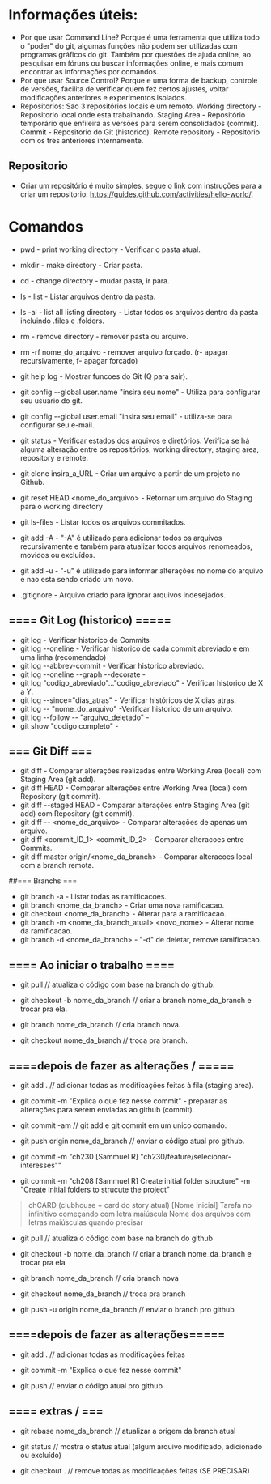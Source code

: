 ﻿# Informações úteis:
* Por que usar Command Line? Porque é uma ferramenta que utiliza todo o "poder" do git, algumas funções não podem ser utilizadas com programas gráficos do git. Também por questões de ajuda online, ao pesquisar em fóruns ou buscar informações online, e mais comum encontrar as informações por comandos.
* Por que usar Source Control? Porque e uma forma de backup, controle de versões, facilita de verificar quem fez certos ajustes, voltar modificações anteriores e experimentos isolados.
* Repositorios: Sao 3 repositórios locais e um remoto. Working directory - Repositorio local onde esta trabalhando. Staging Area - Repositório temporário que enfileira as versões para serem consolidados (commit). Commit - Repositorio do Git (historico). Remote repository - Repositorio com os tres anteriores internamente.























## Repositorio

* Criar um repositório é muito simples, segue o link com instruções para a criar um repositorio: https://guides.github.com/activities/hello-world/.

# Comandos


* pwd - print working directory - Verificar o pasta atual.
* mkdir - make directory - Criar pasta.
* cd - change directory - mudar pasta, ir para.
* ls - list - Listar arquivos dentro da pasta.
* ls -al - list all listing directory - Listar todos os arquivos dentro da pasta incluindo .files e .folders.
* rm - remove directory - remover pasta ou arquivo.
* rm -rf nome_do_arquivo - remover arquivo forçado. (r- apagar recursivamente, f- apagar forcado)


* git help log - Mostrar funcoes do Git (Q para sair).
* git config --global user.name "insira seu nome" - Utiliza para configurar seu usuario do git.
* git config --global user.email "insira seu email" - utiliza-se para configurar seu e-mail.
* git status - Verificar estados dos arquivos e diretórios. Verifica se há alguma alteração entre os repositórios, working directory, staging area, repository e remote.
* git clone insira_a_URL - Criar um arquivo a partir de um projeto no Github.
* git reset HEAD <nome_do_arquivo> - Retornar um arquivo do Staging para o working directory
* git ls-files - Listar todos os arquivos commitados.


* git add -A - "-A" é utilizado para adicionar todos os arquivos recursivamente e também para atualizar todos arquivos renomeados, movidos ou excluídos.
* git add -u - "-u" é utilizado para informar alterações no nome do arquivo e nao esta sendo criado um novo.






* .gitignore - Arquivo criado para ignorar arquivos indesejados.


## ==== Git Log (historico) =====
* git log - Verificar historico de Commits
* git log --oneline - Verificar historico de cada commit abreviado e em uma linha (recomendado)
* git log --abbrev-commit  - Verificar historico abreviado.
* git log --oneline --graph --decorate  -
* git log "codigo_abreviado"..."codigo_abreviado" - Verificar historico de X a Y.
* git log --since="dias_atras" - Verificar históricos de X dias atras.
* git log -- "nome_do_arquivo" -Verificar historico de um arquivo.
* git log --follow -- "arquivo_deletado" - 
* git show "codigo completo" - 


## === Git Diff ===

* git diff - Comparar alterações realizadas entre Working Area (local) com Staging Area (git add).
* git diff HEAD - Comparar alterações entre Working Area (local) com Repository (git commit).
* git diff --staged HEAD - Comparar alterações entre Staging Area (git add) com Repository (git commit).
* git diff -- <nome_do_arquivo> - Comparar alterações de apenas um arquivo.
* git diff <commit_ID_1> <commit_ID_2> - Comparar alteracoes entre Commits.
* git diff master origin/<nome_da_branch> - Comparar alteracoes local com a branch remota.


##=== Branchs ===


* git branch -a - Listar todas as ramificacoes.
* git branch <nome_da_branch> - Criar uma nova ramificacao.
* git checkout <nome_da_branch> - Alterar para a ramificacao.
* git branch -m <nome_da_branch_atual> <novo_nome> - Alterar nome da ramificacao.
* git branch -d <nome_da_branch> - "-d" de deletar, remove ramificacao.
 
 
 
 
## ==== Ao iniciar o trabalho ====

* git pull // atualiza o código com base na branch do github.

* git checkout -b nome_da_branch // criar a branch nome_da_branch e trocar pra ela.

* git branch nome_da_branch // cria branch nova.
* git checkout nome_da_branch // troca pra branch.



## ====depois de fazer as alterações \/ =====


* git add . // adicionar todas as modificações feitas à fila (staging area).


* git commit -m "Explica o que fez nesse commit" - preparar as alterações para serem enviadas ao github (commit).

* git commit -am // git add e git commit em um unico comando.

* git push origin nome_da_branch // enviar o código atual pro github.













* git commit -m "ch230 [Sammuel R] "ch230/feature/selecionar-interesses""


* git commit -m "ch208 [Sammuel R] Create initial folder structure" -m "Create initial folders to strucute the project"
> chCARD (clubhouse + card do story atual)
> [Nome Inicial]
> Tarefa no infinitivo começando com letra maiúscula
> Nome dos arquivos com letras maiúsculas quando precisar


* git pull // atualiza o código com base na branch do github


* git checkout -b nome_da_branch // criar a branch nome_da_branch e trocar pra ela


* git branch nome_da_branch // cria branch nova
* git checkout nome_da_branch // troca pra branch

* git push -u origin nome_da_branch // enviar o branch pro github


## ====depois de fazer as alterações=====

* git add . // adicionar todas as modificações feitas

* git commit -m "Explica o que fez nesse commit"

* git push // enviar o código atual pro github


## ==== extras \/ ===


* git rebase nome_da_branch // atualizar a origem da branch atual

* git status // mostra o status atual (algum arquivo modificado, adicionado ou excluído)


* git checkout . // remove todas as modificações feitas (SE PRECISAR)